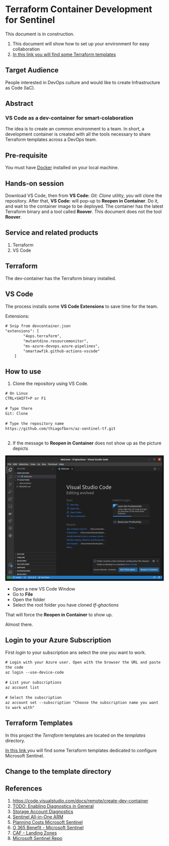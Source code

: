 # Terraform Container Development for Sentinel

This document is in construction. 

1. This document will show how to set up your environment for easy collaboration
2. [In this link you will find some Terraform templates](./sentinel-tf.md)

## Target Audience

People interested in DevOps culture and would like to create Infrastructure as Code (IaC).

## Abstract
### VS Code as a dev-container for smart-colaboration

The idea is to create an common environment to a team. In short, a development container is created with all the tools necessary to share Terraform templates across a DevOps team.

## Pre-requisite

You must have [Docker](https://www.docker.com/) installed on your local machine.

## Hands-on session

Download VS Code, then from **VS Code:** _Git: Clone_ utility, you will clone the repository. After that, **VS Code:** will pop-up to **Reopen in Container**. Do it, and wait to the container image to be deployed. The container has the latest Terraform binary and a tool called **Roover**. This document does not the tool **Roover**.

## Service and related products
 
1. Terraform
2. VS Code 

## Terraform 

The dev-container has the Terraform binary installed.

## VS Code 

The process installs some **VS Code Extensions** to save time for the team.

Extensions:
```
# Snip from devcontainer.json
"extensions": [
        "4ops.terraform",
        "mutantdino.resourcemonitor",
        "ms-azure-devops.azure-pipelines",
        "omartawfik.github-actions-vscode"
    ]
```

## How to use

1. Clone the repository using VS Code.

```
# On Linux
CTRL+SHIFT+P or F1

# Type there
Git: Clone

# Type the repository name
https://github.com/thiagofborn/az-sentinel-tf.git
 
```

2. If the message to **Reopen in Container** does not show up as the picture depicts

![Open](media/reopen-in-container-01.png)

* Open a new VS Code Window
* Go to **File** 
* Open the folder
* Select the root folder you have cloned *tf-ghactions*

That will force the **Reopen in Container** to show up.

Almost there.

## Login to your Azure Subscription

First _login_ to your subscription ans select the one you want to work.

```shell
# Login with your Azure user. Open with the browser the URL and paste the code
az login --use-device-code

# List your subscriptions 
az account list

# Select the subscription
az account set --subscription "Choose the subscription name you want to work with"
```

## Terraform Templates

In this project the _Terraform_ templates are located on the _templates_ directory.

[In this link ](./sentinel-tf.md)you will find some Terraform templates dedicated to configure Microsoft Sentinel.

## Change to the template directory

## References

1. https://code.visualstudio.com/docs/remote/create-dev-container
2. [TODO: Enabling Diagnostics in General](https://registry.terraform.io/providers/hashicorp/azurerm/latest/docs/resources/monitor_diagnostic_setting)
3. [Storage Account Diagnostics]()
4. [Sentinel All-in-One ARM](https://github.com/Azure/Azure-Sentinel/tree/master/Tools/Sentinel-All-In-One)
5. [Planning Costs Microsoft Sentinel](https://docs.microsoft.com/en-us/azure/sentinel/azure-sentinel-billing#free-data-sources)
6. [O 365 Benefit - Microsoft Sentinel](https://azure.microsoft.com/en-us/offers/sentinel-microsoft-365-offer/)
7. [CAF - Landing Zones](https://github.com/Azure/caf-terraform-landingzones)
8. [Microsoft Sentinel Repo](https://github.com/Azure/Azure-Sentinel)
